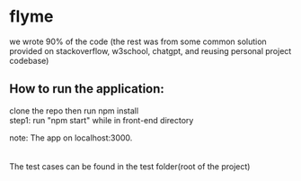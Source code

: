 # flyme

we wrote 90% of the code (the rest was from some common solution provided on stackoverflow, w3school, chatgpt, and reusing personal project codebase)

How to run the application:
----------------------------
clone the repo then run npm install<br>
step1: run "npm start" while in front-end directory

note: The app on localhost:3000.<br><br><br>
The test cases can be found in the test folder(root of the project)
